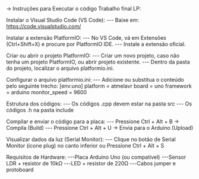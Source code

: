 -> Instruções para Executar o código Trabalho final LP:

Instalar o Visual Studio Code (VS Code):
--- Baixe em: https://code.visualstudio.com/

Instalar a extensão PlatformIO:
--- No VS Code, vá em Extensões (Ctrl+Shift+X) e procure por PlatformIO IDE.
--- Instale a extensão oficial.

Criar ou abrir o projeto PlatformIO:
--- Criar um novo projeto, caso não tenha um projeto PlatformIO, ou abrir projeto existente.
--- Dentro da pasta do projeto, localizar o arquivo platformio.ini.

Configurar o arquivo platformio.ini:
--- Adicione ou substitua o conteúdo pelo seguinte trecho:
[env:uno]
platform = atmelavr
board = uno
framework = arduino
monitor_speed = 9600

Estrutura dos códigos:
--- Os códigos .cpp devem estar na pasta src
--- Os códigos .h na pasta include

Compilar e enviar o código para a placa:
--- Pressione Ctrl + Alt + B → Compila (Build)
--- Pressione Ctrl + Alt + U → Envia para o Arduino (Upload)

Visualizar dados da luz (Serial Monitor):
--- Clique no botão de Serial Monitor (ícone plug) no canto inferior ou Pressione Ctrl + Alt + S

Requisitos de Hardware:
---Placa Arduino Uno (ou compatível)
---Sensor LDR + resistor de 10kΩ
---LED + resistor de 220Ω
---Cabos jumper e protoboard


